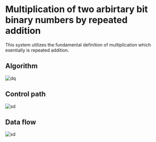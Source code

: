 # Multiplication of two arbirtary bit binary numbers by repeated addition  

This system utilizes the fundamental definition of multiplication which esentially is repeated addition.  


## Algorithm  
![dq](https://github.com/AbhijitBaral/VerilogDigitalDesigns/blob/main/Multiplier/imgs/Algorithm.png)  

## Control path
![sd](https://github.com/AbhijitBaral/VerilogDigitalDesigns/blob/main/Multiplier/imgs/ControlPath.png)  

## Data flow  
![sd](https://github.com/AbhijitBaral/VerilogDigitalDesigns/blob/main/Multiplier/imgs/DataFlow.png)
